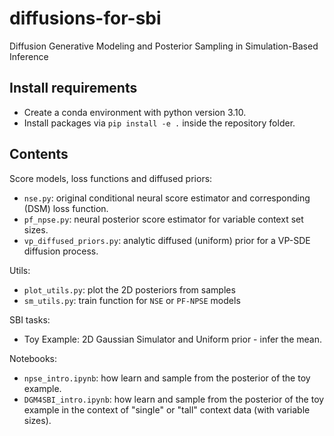 # diffusions-for-sbi
Diffusion Generative Modeling and Posterior Sampling in Simulation-Based Inference

## Install requirements

- Create a conda environment with python version 3.10.
- Install packages via `pip install -e .` inside the repository folder.

## Contents

Score models, loss functions and diffused priors:
- `nse.py`: original conditional neural score estimator and corresponding (DSM) loss function.
- `pf_npse.py`: neural posterior score estimator for variable context set sizes.
- `vp_diffused_priors.py`: analytic diffused (uniform) prior for a VP-SDE diffusion process.

Utils:
- `plot_utils.py`: plot the 2D posteriors from samples
- `sm_utils.py`: train function for `NSE` or `PF-NPSE` models

SBI tasks:
- Toy Example: 2D Gaussian Simulator and Uniform prior - infer the mean.

Notebooks:
- `npse_intro.ipynb`: how learn and sample from the posterior of the toy example.
- `DGM4SBI_intro.ipynb`: how learn and sample from the posterior of the toy example in the context of "single" or "tall" context data (with variable sizes).
